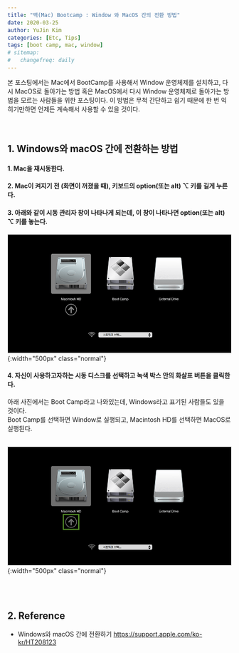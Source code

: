 ```yaml
---
title: "맥(Mac) Bootcamp : Window 와 MacOS 간의 전환 방법"
date: 2020-03-25
author: YuJin Kim
categories: [Etc, Tips]
tags: [boot camp, mac, window]
# sitemap:
#   changefreq: daily
---
```


본 포스팅에서는 Mac에서 BootCamp를 사용해서 Window 운영체제를 설치하고, 다시 MacOS로 돌아가는 방법 혹은 MacOS에서 다시 Window 운영체제로 돌아가는 방법을 모르는 사람들을 위한 포스팅이다. 이 방법은 무척 간단하고 쉽기 때문에 한 번 익히기만하면 언제든 계속해서 사용할 수 있을 것이다.  
<br/>
<br/>

## 1. Windows와 macOS 간에 전환하는 방법

#### 1. Mac을 재시동한다.

#### 2. Mac이 켜지기 전 (화면이 꺼졌을 때), 키보드의 option(또는 alt) ⌥ 키를 길게 누른다.

#### 3. 아래와 같이 시동 관리자 창이 나타나게 되는데, 이 창이 나타나면 option(또는 alt) ⌥ 키를 놓는다.

![change](/assets/img/post/etc/change.png){:width="500px" class="normal"}

#### 4. 자신이 사용하고자하는 시동 디스크를 선택하고 녹색 박스 안의 화살표 버튼을 클릭한다.

아래 사진에서는 Boot Camp라고 나와있는데, Windows라고 표기된 사람들도 있을 것이다.  
Boot Camp를 선택하면 Window로 실행되고, Macintosh HD를 선택하면 MacOS로 실행된다.  
<br/>

![change-select](/assets/img/post/etc/change-select.png){:width="500px" class="normal"}  
<br/><br/><br/>

## 2. Reference

- Windows와 macOS 간에 전환하기 <https://support.apple.com/ko-kr/HT208123>
  <br/><br/><br/>
